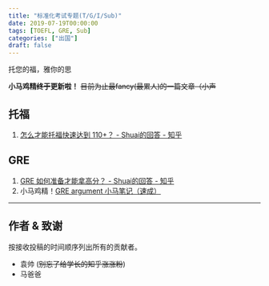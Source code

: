 ```yaml
---
title: "标准化考试专题(T/G/I/Sub)"
date: 2019-07-19T00:00:00
tags: [TOEFL, GRE, Sub]
categories: ["出国"]
draft: false
---
```


托您的福，雅你的思

**小马鸡精~~终于~~更新啦！** ~~目前为止最fancy(最累人)的一篇文章（小声~~

<!--more-->

## 托福

1. [怎么才能托福快速达到 110+？ - Shuai的回答 - 知乎](https://www.zhihu.com/question/22990672/answer/294672683)

## GRE

1. [GRE 如何准备才能拿高分？ - Shuai的回答 - 知乎](https://www.zhihu.com/question/19701271/answer/295821318)
2. 小马鸡精！[GRE argument 小马笔记（速成）](/blog/innerlinks/xiaoma/)

---

## 作者 & 致谢

按接收投稿的时间顺序列出所有的贡献者。

- 袁帅 (~~别忘了给学长的知乎涨涨粉~~)
- 马爸爸
